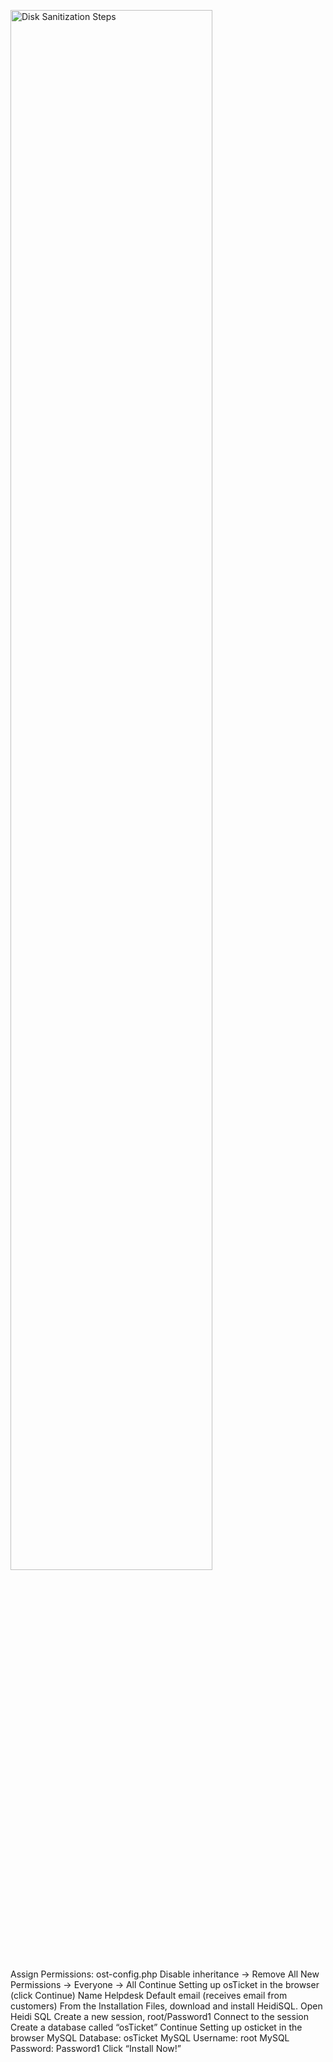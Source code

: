 <p>
<img src="https://i.imgur.com/nkF1tjp.png" height="80%" width="80%" alt="Disk Sanitization Steps"/>
  
Assign Permissions: ost-config.php
Disable inheritance -> Remove All
New Permissions -> Everyone -> All
Continue Setting up osTicket in the browser (click Continue)
Name Helpdesk
Default email (receives email from customers)
From the Installation Files, download and install HeidiSQL.
Open Heidi SQL
Create a new session, root/Password1
Connect to the session
Create a database called “osTicket”
Continue Setting up osticket in the browser
MySQL Database: osTicket
MySQL Username: root
MySQL Password: Password1
Click “Install Now!”
</p>
<p>

</p>
<br />
